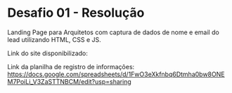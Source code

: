 # Desafio 01 - Resolução
Landing Page para Arquitetos com captura de dados de nome e email do lead utilizando HTML, CSS e JS.

Link do site disponibilizado: 

Link da planilha de registro de informações: https://docs.google.com/spreadsheets/d/1FwO3eXkfnbq6Dtmha0bw8ONEM7PoiLi_V3ZaSTTNBCM/edit?usp=sharing
